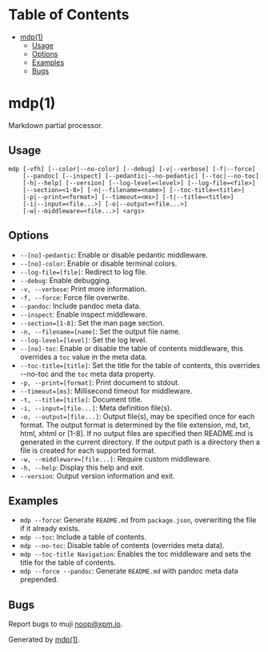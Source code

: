 Table of Contents
=================

* [mdp(1)](#mdp1)
  * [Usage](#usage)
  * [Options](#options)
  * [Examples](#examples)
  * [Bugs](#bugs)

mdp(1)
======

Markdown partial processor.

## Usage

```
mdp [-vfh] [--color|--no-color] [--debug] [-v|--verbose] [-f|--force]
    [--pandoc] [--inspect] [--pedantic|--no-pedantic] [--toc|--no-toc]
    [-h|--help] [--version] [--log-level=<level>] [--log-file=<file>]
    [--section=<1-8>] [-n|--filename=<name>] [--toc-title=<title>]
    [-p|--print=<format>] [--timeout=<ms>] [-t|--title=<title>]
    [-i|--input=<file...>] [-o|--output=<file...>]
    [-w|--middleware=<file...>] <args>
```

## Options

* `--[no]-pedantic`: Enable or disable pedantic middleware.
* `--[no]-color`: Enable or disable terminal colors.
* `--log-file=[file]`: Redirect to log file.
* `--debug`: Enable debugging.
* `-v, --verbose`: Print more information.
* `-f, --force`: Force file overwrite.
* `--pandoc`: Include pandoc meta data.
* `--inspect`: Enable inspect middleware.
* `--section=[1-8]`: Set the man page section.
* `-n, --filename=[name]`: Set the output file name.
* `--log-level=[level]`: Set the log level.
* `--[no]-toc`: Enable or disable the table of contents middleware, this overrides a `toc` value in the meta data.
* `--toc-title=[title]`: Set the title for the table of contents, this overrides --no-toc and the `toc` meta data property.
* `-p, --print=[format]`: Print document to stdout.
* `--timeout=[ms]`: Millisecond timeout for middleware.
* `-t, --title=[title]`: Document title.
* `-i, --input=[file...]`: Meta definition file(s).
* `-o, --output=[file...]`: Output file(s), may be specified once for each format. The output format is determined by the file extension, md, txt, html, xhtml or [1-8]. If no output files are specified then README.md is generated in the current directory. If the output path is a directory then a file is created for each supported format.
* `-w, --middleware=[file...]`: Require custom middleware.
* `-h, --help`: Display this help and exit.
* `--version`: Output version information and exit.

## Examples

* `mdp --force`: Generate `README.md` from `package.json`, overwriting the file if it already exists.
* `mdp --toc`: Include a table of contents.
* `mdp --no-toc`: Disable table of contents (overrides meta data).
* `mdp --toc-title Navigation`: Enables the toc middleware and sets the title for the table of contents.
* `mdp --force --pandoc`: Generate `README.md` with pandoc meta data prepended.

## Bugs

Report bugs to muji [&#x6e;&#111;&#111;&#112;&#x40;&#120;&#x70;&#109;&#46;&#x69;&#111;](&#109;&#97;&#x69;&#108;&#116;&#x6f;&#58;&#x6e;&#111;&#111;&#112;&#x40;&#120;&#x70;&#109;&#46;&#x69;&#111;).

Generated by [mdp(1)](https://github.com/freeformsystems/mdp).

